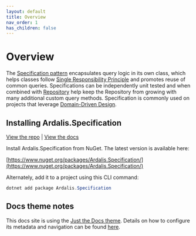 ```yaml
---
layout: default
title: Overview
nav_order: 1
has_children: false
---
```

# Overview

The [Specification pattern](https://deviq.com/design-patterns/specification-pattern) encapsulates query logic in its own class, which helps classes follow [Single Responsibility Principle](https://deviq.com/principles/single-responsibility-principle) and promotes reuse of common queries. Specifications can be independently unit tested and when combined with [Repository](https://deviq.com/design-patterns/repository-pattern) help keep the Repository from growing with many additional custom query methods. Specification is commonly used on projects that leverage [Domain-Driven Design](https://deviq.com/domain-driven-design/ddd-overview).

## Installing Ardalis.Specification

[View the repo](https://github.com/ardalis/Specification) | [View the docs](https://ardalis.github.io/Specification)

Install Ardalis.Specification from NuGet. The latest version is available here:

[https://www.nuget.org/packages/Ardalis.Specification/](https://www.nuget.org/packages/Ardalis.Specification/)

Alternately, add it to a project using this CLI command:

```powershell
dotnet add package Ardalis.Specification
```

## Docs theme notes

This docs site is using the [Just the Docs theme](https://pmarsceill.github.io/just-the-docs/docs/navigation-structure/). Details on how to configure its metadata and navigation can be found [here](https://pmarsceill.github.io/just-the-docs/docs/navigation-structure/).
